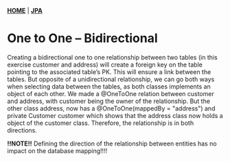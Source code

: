 [**HOME**](/index.md) | [**JPA**](/jpa/jpa.md)


# One to One – Bidirectional


Creating a bidirectional one to one relationship between two tables (in this exercise customer and address) will create a foreign key on the table pointing to the associated table’s PK. This will ensure a link between the tables. 
But opposite of a unidirectional relationship, we can go both ways when selecting data between the tables, as both classes implements an object of each other. We made a @OneToOne relation between customer and address, with customer being the owner of the relationship. But the other class address, now has a @OneToOne(mappedBy = "address") and private Customer customer which shows that the address class now holds a object of the customer class. Therefore, the relationship is in both directions.


**!!NOTE!!**
Defining the direction of the relationship between entities has no impact on the database mapping!!!!

